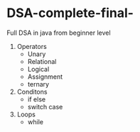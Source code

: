 # DSA-complete-final-
Full DSA in java from beginner level
1) Operators
   - Unary
   - Relational
   - Logical
   - Assignment
   - ternary
2) Conditons    
   - if else
   - switch case
3) Loops
   - while  
          
   
   
   
